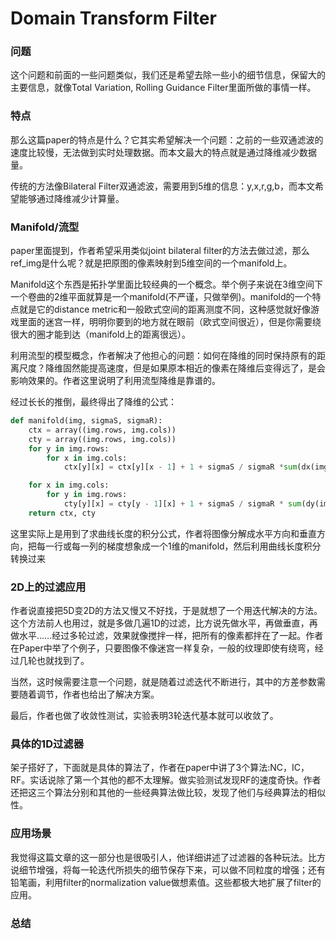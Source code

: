 # Domain Transform Filter

### 问题

这个问题和前面的一些问题类似，我们还是希望去除一些小的细节信息，保留大的主要信息，就像Total Variation, Rolling Guidance Filter里面所做的事情一样。

### 特点

那么这篇paper的特点是什么？它其实希望解决一个问题：之前的一些双通滤波的速度比较慢，无法做到实时处理数据。而本文最大的特点就是通过降维减少数据量。

传统的方法像Bilateral Filter双通滤波，需要用到5维的信息：y,x,r,g,b，而本文希望能够通过降维减少计算量。

### Manifold/流型

paper里面提到，作者希望采用类似joint bilateral filter的方法去做过滤，那么ref_img是什么呢？就是把原图的像素映射到5维空间的一个manifold上。

Manifold这个东西是拓扑学里面比较经典的一个概念。举个例子来说在3维空间下一个卷曲的2维平面就算是一个manifold(不严谨，只做举例)。manifold的一个特点就是它的distance metric和一般欧式空间的距离测度不同，这种感觉就好像游戏里面的迷宫一样，明明你要到的地方就在眼前（欧式空间很近），但是你需要绕很大的圈才能到达（manifold上的距离很远）。

利用流型的模型概念，作者解决了他担心的问题：如何在降维的同时保持原有的距离尺度？降维固然能提高速度，但是如果原本相近的像素在降维后变得远了，是会影响效果的。作者这里说明了利用流型降维是靠谱的。

经过长长的推倒，最终得出了降维的公式：
```python
def manifold(img, sigmaS, sigmaR):
	ctx = array((img.rows, img.cols))
	cty = array((img.rows, img.cols))
	for y in img.rows:
		for x in img.cols:
			ctx[y][x] = ctx[y][x - 1] + 1 + sigmaS / sigmaR *sum(dx(img[y][x][c] for c in channels))

	for x in img.cols:
		for y in img.rows:
			cty[y][x] = cty[y - 1][x] + 1 + sigmaS / sigmaR * sum(dy(img[y][x][c] for c in channels))
	return ctx, cty 
``` 

这里实际上是用到了求曲线长度的积分公式，作者将图像分解成水平方向和垂直方向，把每一行或每一列的梯度想象成一个1维的manifold，然后利用曲线长度积分转换过来

### 2D上的过滤应用

作者说直接把5D变2D的方法又慢又不好找，于是就想了一个用迭代解决的方法。这个方法前人也用过，就是多做几遍1D的过滤，比方说先做水平，再做垂直，再做水平……经过多轮过滤，效果就像搅拌一样，把所有的像素都拌在了一起。作者在Paper中举了个例子，只要图像不像迷宫一样复杂，一般的纹理即使有绕弯，经过几轮也就找到了。

当然，这时候需要注意一个问题，就是随着过滤迭代不断进行，其中的方差参数需要随着调节，作者也给出了解决方案。

最后，作者也做了收敛性测试，实验表明3轮迭代基本就可以收敛了。

### 具体的1D过滤器

架子搭好了，下面就是具体的算法了，作者在paper中讲了3个算法:NC，IC，RF。实话说除了第一个其他的都不太理解。做实验测试发现RF的速度奇快。作者还把这三个算法分别和其他的一些经典算法做比较，发现了他们与经典算法的相似性。

### 应用场景

我觉得这篇文章的这一部分也是很吸引人，他详细讲述了过滤器的各种玩法。比方说细节增强，将每一轮迭代所损失的细节保存下来，可以做不同粒度的增强；还有铅笔画，利用filter的normalization value做想素值。这些都极大地扩展了filter的应用。

### 总结


